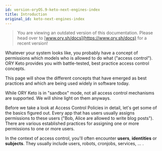 ```yaml
---
id: version-oryOS.9-keto-next-engines-index
title: Introduction
original_id: keto-next-engines-index
---
```


> You are viewing an outdated version of this documentation. Please head over
> to [www.ory.sh/docs](https://www.ory.sh/docs) for a recent version!

Whatever your system looks like, you probably have a concept of permissions
which models who is allowed to do what ("access control"). ORY Keto provides you
with battle-tested, best practice access control concepts.

This page will show the different concepts that have emerged as best practices
and which are being used widely in software today.

While ORY Keto is in "sandbox" mode, not all access control mechanisms are
supported. We will shine light on them anyways.

Before we take a look at Access Control Policies in detail, let's get some of
the basics figured out. Every app that has users usually assigns permissions to
these users ("Bob, Alice are allowed to write blog posts"). There are various
established practices for assigning one or more permissions to one or more
users.

In the context of access control, you'll often encounter **users**,
**identities** or **subjects**. They usually include users, robots, cronjobs,
services, ... .
